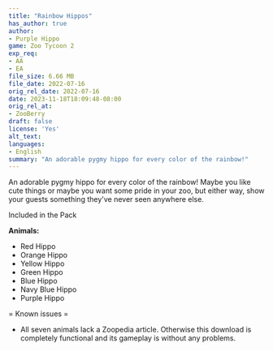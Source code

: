 ```yaml
---
title: "Rainbow Hippos"
has_author: true
author: 
- Purple Hippo
game: Zoo Tycoon 2
exp_req:
- AA
- EA
file_size: 6.66 MB
file_date: 2022-07-16
orig_rel_date: 2022-07-16
date: 2023-11-18T18:09:48-08:00
orig_rel_at: 
- ZooBerry
draft: false
license: 'Yes'
alt_text: 
languages: 
- English
summary: "An adorable pygmy hippo for every color of the rainbow!"
---
```

An adorable pygmy hippo for every color of the rainbow! Maybe you like cute things or maybe you want some pride in your zoo, but either way, show your guests something they've never seen anywhere else.

 Included in the Pack 

**Animals:**
- Red Hippo
- Orange Hippo
- Yellow Hippo
- Green Hippo
- Blue Hippo
- Navy Blue Hippo
- Purple Hippo

= Known issues =

- All seven animals lack a Zoopedia article. Otherwise this download is completely functional and its gameplay is without any problems.